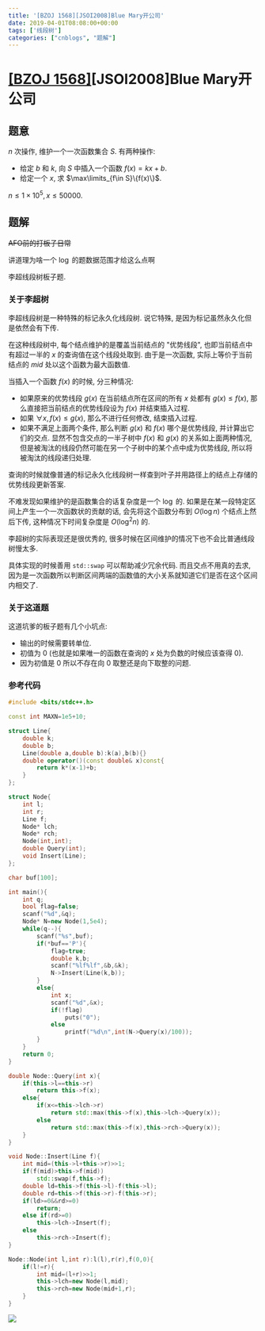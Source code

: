 ```yaml
---
title: '[BZOJ 1568][JSOI2008]Blue Mary开公司'
date: 2019-04-01T08:08:00+00:00
tags: ['线段树']
categories: ["cnblogs", "题解"]
---
```

# [[BZOJ 1568]](https://www.lydsy.com/JudgeOnline/problem.php?id=1568)[JSOI2008]Blue Mary开公司

## 题意

$n$ 次操作, 维护一个一次函数集合 $S$. 有两种操作:

- 给定 $b$ 和 $k$, 向 $S$ 中插入一个函数 $f(x)=kx+b$.
- 给定一个 $x$, 求 $\max\limits_{f\in S}\{f(x)\}$.

$n\le 1\times 10^5,x\le 50000$.

## 题解

~~AFO前的打板子日常~~

<span class="covered">讲道理为啥一个 $\log$ 的题数据范围才给这么点啊</span>

李超线段树板子题.

### 关于李超树

李超线段树是一种特殊的标记永久化线段树. 说它特殊, 是因为标记虽然永久化但是依然会有下传.

在这种线段树中, 每个结点维护的是覆盖当前结点的 "优势线段", 也即当前结点中有超过一半的 $x$ 的查询值在这个线段处取到. 由于是一次函数, 实际上等价于当前结点的 $mid$ 处以这个函数为最大函数值.

当插入一个函数 $f(x)$ 的时候, 分三种情况:

- 如果原来的优势线段 $g(x)$ 在当前结点所在区间的所有 $x$ 处都有 $g(x)\le f(x)$, 那么直接把当前结点的优势线段设为 $f(x)$ 并结束插入过程.
- 如果 $\forall x,f(x)\le g(x)$, 那么不进行任何修改, 结束插入过程.
- 如果不满足上面两个条件, 那么判断 $g(x)$ 和 $f(x)$ 哪个是优势线段, 并计算出它们的交点. 显然不包含交点的一半子树中 $f(x)$ 和 $g(x)$ 的关系如上面两种情况, 但是被淘汰的线段仍然可能在另一个子树中的某个点中成为优势线段, 所以将被淘汰的线段递归处理.

查询的时候就像普通的标记永久化线段树一样查到叶子并用路径上的结点上存储的优势线段更新答案.

不难发现如果维护的是函数集合的话复杂度是一个 $\log$ 的. 如果是在某一段特定区间上产生一个一次函数状的贡献的话, 会先将这个函数分布到 $O(\log n)$ 个结点上然后下传, 这种情况下时间复杂度是 $O(\log^2 n)$ 的.

李超树的实际表现还是很优秀的, 很多时候在区间维护的情况下也不会比普通线段树慢太多.

具体实现的时候善用 `std::swap` 可以帮助减少冗余代码. 而且交点不用真的去求, 因为是一次函数所以判断区间两端的函数值的大小关系就知道它们是否在这个区间内相交了.

### 关于这道题

这道坑爹的板子题有几个小坑点:

- 输出的时候需要转单位.
- 初值为 $0$ (也就是如果唯一的函数在查询的 $x$ 处为负数的时候应该查得 $0$).
- 因为初值是 $0$ 所以不存在向 $0$ 取整还是向下取整的问题.

### 参考代码

```cpp
#include <bits/stdc++.h>

const int MAXN=1e5+10;

struct Line{
	double k;
	double b;
	Line(double a,double b):k(a),b(b){}
	double operator()(const double& x)const{
		return k*(x-1)+b;
	}
};

struct Node{
	int l;
	int r;
	Line f;
	Node* lch;
	Node* rch;
	Node(int,int);
	double Query(int);
	void Insert(Line);
};

char buf[100];

int main(){
	int q;
	bool flag=false;
	scanf("%d",&q);
	Node* N=new Node(1,5e4);
	while(q--){
		scanf("%s",buf);
		if(*buf=='P'){
			flag=true;
			double k,b;
			scanf("%lf%lf",&b,&k);
			N->Insert(Line(k,b));
		}
		else{
			int x;
			scanf("%d",&x);
			if(!flag)
				puts("0");
			else
				printf("%d\n",int(N->Query(x)/100));
		}
	}
	return 0;
}

double Node::Query(int x){
	if(this->l==this->r)
		return this->f(x);
	else{
		if(x<=this->lch->r)
			return std::max(this->f(x),this->lch->Query(x));
		else
			return std::max(this->f(x),this->rch->Query(x));
	}
}

void Node::Insert(Line f){
	int mid=(this->l+this->r)>>1;
	if(f(mid)>this->f(mid))
		std::swap(f,this->f);
	double ld=this->f(this->l)-f(this->l);
	double rd=this->f(this->r)-f(this->r);
	if(ld>=0&&rd>=0)
		return;
	else if(rd>=0)
		this->lch->Insert(f);
	else
		this->rch->Insert(f);
}

Node::Node(int l,int r):l(l),r(r),f(0,0){
	if(l!=r){
		int mid=(l+r)>>1;
		this->lch=new Node(l,mid);
		this->rch=new Node(mid+1,r);
	}
}

```



![](https://example.com/image)
